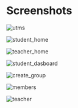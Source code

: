 
Screenshots
===========
![utms](https://user-images.githubusercontent.com/17488819/50170552-544ee380-031a-11e9-9acf-3c1569ec7ae9.jpg)

![student_home](https://user-images.githubusercontent.com/17488819/50128261-8589ce00-029e-11e9-9d0d-f5feafe6d345.png)

![teacher_home](https://user-images.githubusercontent.com/17488819/50128264-89b5eb80-029e-11e9-9791-c70f6f1c6ec6.png)

![student_dasboard](https://user-images.githubusercontent.com/17488819/50067488-59614500-01eb-11e9-9828-bd02078a29ca.png)

![create_group](https://user-images.githubusercontent.com/17488819/50067523-71d15f80-01eb-11e9-979e-91d76d0edb9e.png)

![members](https://user-images.githubusercontent.com/17488819/50067560-a0e7d100-01eb-11e9-884c-747242e6a0d0.png)

![teacher](https://user-images.githubusercontent.com/17488819/50070142-27ee7680-01f7-11e9-8d38-965ccfb0e412.png)
